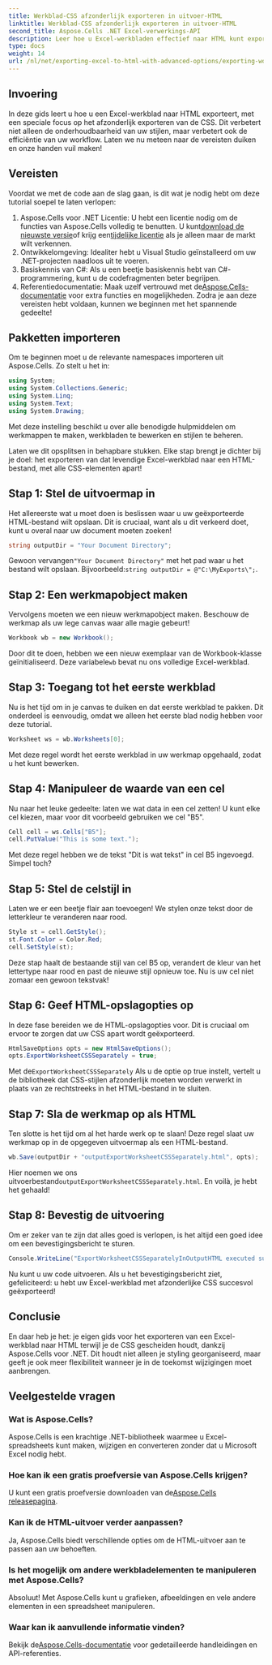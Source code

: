 ```yaml
---
title: Werkblad-CSS afzonderlijk exporteren in uitvoer-HTML
linktitle: Werkblad-CSS afzonderlijk exporteren in uitvoer-HTML
second_title: Aspose.Cells .NET Excel-verwerkings-API
description: Leer hoe u Excel-werkbladen effectief naar HTML kunt exporteren met afzonderlijke CSS met behulp van Aspose.Cells voor .NET in deze uitgebreide stapsgewijze zelfstudie.
type: docs
weight: 14
url: /nl/net/exporting-excel-to-html-with-advanced-options/exporting-worksheet-css-separately/
---
```

## Invoering
In deze gids leert u hoe u een Excel-werkblad naar HTML exporteert, met een speciale focus op het afzonderlijk exporteren van de CSS. Dit verbetert niet alleen de onderhoudbaarheid van uw stijlen, maar verbetert ook de efficiëntie van uw workflow. Laten we nu meteen naar de vereisten duiken en onze handen vuil maken!
## Vereisten
Voordat we met de code aan de slag gaan, is dit wat je nodig hebt om deze tutorial soepel te laten verlopen:
1. Aspose.Cells voor .NET Licentie: U hebt een licentie nodig om de functies van Aspose.Cells volledig te benutten. U kunt[download de nieuwste versie](https://releases.aspose.com/cells/net/)of krijg een[tijdelijke licentie](https://purchase.aspose.com/temporary-license/) als je alleen maar de markt wilt verkennen.
2. Ontwikkelomgeving: Idealiter hebt u Visual Studio geïnstalleerd om uw .NET-projecten naadloos uit te voeren.
3. Basiskennis van C#: Als u een beetje basiskennis hebt van C#-programmering, kunt u de codefragmenten beter begrijpen.
4.  Referentiedocumentatie: Maak uzelf vertrouwd met de[Aspose.Cells-documentatie](https://reference.aspose.com/cells/net/) voor extra functies en mogelijkheden.
Zodra je aan deze vereisten hebt voldaan, kunnen we beginnen met het spannende gedeelte!
## Pakketten importeren
Om te beginnen moet u de relevante namespaces importeren uit Aspose.Cells. Zo stelt u het in:
```csharp
using System;
using System.Collections.Generic;
using System.Linq;
using System.Text;
using System.Drawing;
```
Met deze instelling beschikt u over alle benodigde hulpmiddelen om werkmappen te maken, werkbladen te bewerken en stijlen te beheren.

Laten we dit opsplitsen in behapbare stukken. Elke stap brengt je dichter bij je doel: het exporteren van dat levendige Excel-werkblad naar een HTML-bestand, met alle CSS-elementen apart!
## Stap 1: Stel de uitvoermap in
Het allereerste wat u moet doen is beslissen waar u uw geëxporteerde HTML-bestand wilt opslaan. Dit is cruciaal, want als u dit verkeerd doet, kunt u overal naar uw document moeten zoeken!
```csharp
string outputDir = "Your Document Directory";
```
 Gewoon vervangen`"Your Document Directory"` met het pad waar u het bestand wilt opslaan. Bijvoorbeeld:`string outputDir = @"C:\MyExports\";`.
## Stap 2: Een werkmapobject maken
Vervolgens moeten we een nieuw werkmapobject maken. Beschouw de werkmap als uw lege canvas waar alle magie gebeurt!
```csharp
Workbook wb = new Workbook();
```
 Door dit te doen, hebben we een nieuw exemplaar van de Workbook-klasse geïnitialiseerd. Deze variabele`wb` bevat nu ons volledige Excel-werkblad.
## Stap 3: Toegang tot het eerste werkblad
Nu is het tijd om in je canvas te duiken en dat eerste werkblad te pakken. Dit onderdeel is eenvoudig, omdat we alleen het eerste blad nodig hebben voor deze tutorial.
```csharp
Worksheet ws = wb.Worksheets[0];
```
Met deze regel wordt het eerste werkblad in uw werkmap opgehaald, zodat u het kunt bewerken.
## Stap 4: Manipuleer de waarde van een cel
Nu naar het leuke gedeelte: laten we wat data in een cel zetten! U kunt elke cel kiezen, maar voor dit voorbeeld gebruiken we cel "B5".
```csharp
Cell cell = ws.Cells["B5"];
cell.PutValue("This is some text.");
```
Met deze regel hebben we de tekst "Dit is wat tekst" in cel B5 ingevoegd. Simpel toch? 
## Stap 5: Stel de celstijl in
Laten we er een beetje flair aan toevoegen! We stylen onze tekst door de letterkleur te veranderen naar rood. 
```csharp
Style st = cell.GetStyle();
st.Font.Color = Color.Red;
cell.SetStyle(st);
```
Deze stap haalt de bestaande stijl van cel B5 op, verandert de kleur van het lettertype naar rood en past de nieuwe stijl opnieuw toe. Nu is uw cel niet zomaar een gewoon tekstvak!
## Stap 6: Geef HTML-opslagopties op
In deze fase bereiden we de HTML-opslagopties voor. Dit is cruciaal om ervoor te zorgen dat uw CSS apart wordt geëxporteerd.
```csharp
HtmlSaveOptions opts = new HtmlSaveOptions();
opts.ExportWorksheetCSSSeparately = true;
```
 Met de`ExportWorksheetCSSSeparately` Als u de optie op true instelt, vertelt u de bibliotheek dat CSS-stijlen afzonderlijk moeten worden verwerkt in plaats van ze rechtstreeks in het HTML-bestand in te sluiten.
## Stap 7: Sla de werkmap op als HTML
Ten slotte is het tijd om al het harde werk op te slaan! Deze regel slaat uw werkmap op in de opgegeven uitvoermap als een HTML-bestand.
```csharp
wb.Save(outputDir + "outputExportWorksheetCSSSeparately.html", opts);
```
Hier noemen we ons uitvoerbestand`outputExportWorksheetCSSSeparately.html`. En voilà, je hebt het gehaald!
## Stap 8: Bevestig de uitvoering
Om er zeker van te zijn dat alles goed is verlopen, is het altijd een goed idee om een bevestigingsbericht te sturen.
```csharp
Console.WriteLine("ExportWorksheetCSSSeparatelyInOutputHTML executed successfully.");
```
Nu kunt u uw code uitvoeren. Als u het bevestigingsbericht ziet, gefeliciteerd: u hebt uw Excel-werkblad met afzonderlijke CSS succesvol geëxporteerd!
## Conclusie
En daar heb je het: je eigen gids voor het exporteren van een Excel-werkblad naar HTML terwijl je de CSS gescheiden houdt, dankzij Aspose.Cells voor .NET. Dit houdt niet alleen je styling georganiseerd, maar geeft je ook meer flexibiliteit wanneer je in de toekomst wijzigingen moet aanbrengen. 
## Veelgestelde vragen
### Wat is Aspose.Cells?
Aspose.Cells is een krachtige .NET-bibliotheek waarmee u Excel-spreadsheets kunt maken, wijzigen en converteren zonder dat u Microsoft Excel nodig hebt.
### Hoe kan ik een gratis proefversie van Aspose.Cells krijgen?
 U kunt een gratis proefversie downloaden van de[Aspose.Cells releasepagina](https://releases.aspose.com/).
### Kan ik de HTML-uitvoer verder aanpassen?
Ja, Aspose.Cells biedt verschillende opties om de HTML-uitvoer aan te passen aan uw behoeften.
### Is het mogelijk om andere werkbladelementen te manipuleren met Aspose.Cells?
Absoluut! Met Aspose.Cells kunt u grafieken, afbeeldingen en vele andere elementen in een spreadsheet manipuleren.
### Waar kan ik aanvullende informatie vinden?
 Bekijk de[Aspose.Cells-documentatie](https://reference.aspose.com/cells/net/) voor gedetailleerde handleidingen en API-referenties.